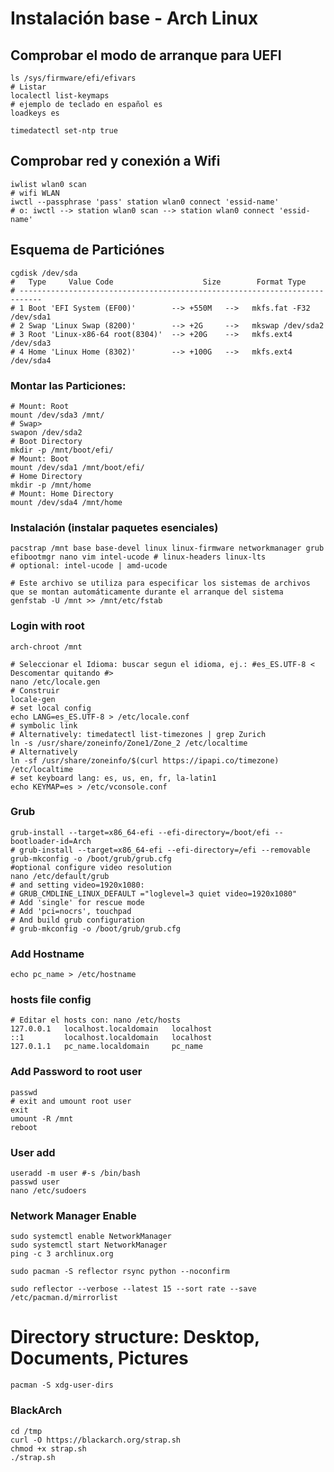 # Instalación base - Arch Linux 

## Comprobar el modo de arranque para UEFI
```shell 
ls /sys/firmware/efi/efivars
# Listar 
localectl list-keymaps
# ejemplo de teclado en español es
loadkeys es

timedatectl set-ntp true
``` 
## Comprobar red y conexión a Wifi

```shell  
iwlist wlan0 scan
# wifi WLAN
iwctl --passphrase 'pass' station wlan0 connect 'essid-name'
# o: iwctl --> station wlan0 scan --> station wlan0 connect 'essid-name'
```
## Esquema de Particiónes
```shell
cgdisk /dev/sda
#   Type     Value Code                    Size        Format Type  
# ---------------------------------------------------------------------------    
# 1 Boot 'EFI System (EF00)'        --> +550M   -->   mkfs.fat -F32 /dev/sda1
# 2 Swap 'Linux Swap (8200)'        --> +2G     -->   mkswap /dev/sda2
# 3 Root 'Linux-x86-64 root(8304)'  --> +20G    -->   mkfs.ext4 /dev/sda3
# 4 Home 'Linux Home (8302)'        --> +100G   -->   mkfs.ext4 /dev/sda4
```
### Montar las Particiones:
```shell
# Mount: Root
mount /dev/sda3 /mnt/
# Swap>
swapon /dev/sda2
# Boot Directory
mkdir -p /mnt/boot/efi/
# Mount: Boot
mount /dev/sda1 /mnt/boot/efi/
# Home Directory
mkdir -p /mnt/home
# Mount: Home Directory
mount /dev/sda4 /mnt/home
```

### Instalación (instalar paquetes esenciales)
```shell
pacstrap /mnt base base-devel linux linux-firmware networkmanager grub efibootmgr nano vim intel-ucode # linux-headers linux-lts 
# optional: intel-ucode | amd-ucode
```

```shell
# Este archivo se utiliza para especificar los sistemas de archivos que se montan automáticamente durante el arranque del sistema
genfstab -U /mnt >> /mnt/etc/fstab
```

### Login with root 
```shell
arch-chroot /mnt 
```

```shell
# Seleccionar el Idioma: buscar segun el idioma, ej.: #es_ES.UTF-8 < Descomentar quitando #>
nano /etc/locale.gen
# Construir
locale-gen
# set local config
echo LANG=es_ES.UTF-8 > /etc/locale.conf
# symbolic link
# Alternatively: timedatectl list-timezones | grep Zurich
ln -s /usr/share/zoneinfo/Zone1/Zone_2 /etc/localtime
# Alternatively
ln -sf /usr/share/zoneinfo/$(curl https://ipapi.co/timezone) /etc/localtime
# set keyboard lang: es, us, en, fr, la-latin1
echo KEYMAP=es > /etc/vconsole.conf

```
### Grub
```shell
grub-install --target=x86_64-efi --efi-directory=/boot/efi --bootloader-id=Arch
# grub-install --target=x86_64-efi --efi-directory=/efi --removable
grub-mkconfig -o /boot/grub/grub.cfg  
#optional configure video resolution
nano /etc/default/grub
# and setting video=1920x1080:
# GRUB_CMDLINE_LINUX_DEFAULT ="loglevel=3 quiet video=1920x1080" 
# Add 'single' for rescue mode
# Add 'pci=nocrs', touchpad
# And build grub configuration
# grub-mkconfig -o /boot/grub/grub.cfg
```
### Add Hostname
```shell
echo pc_name > /etc/hostname
```
### hosts file config
```shell
# Editar el hosts con: nano /etc/hosts
127.0.0.1   localhost.localdomain   localhost
::1         localhost.localdomain   localhost
127.0.1.1   pc_name.localdomain     pc_name
```

### Add Password to root user
```shell
passwd
# exit and umount root user
exit
umount -R /mnt 
reboot
```

### User add
```shell
useradd -m user #-s /bin/bash
passwd user
nano /etc/sudoers
```
###  Network Manager Enable
```shell
sudo systemctl enable NetworkManager
sudo systemctl start NetworkManager
ping -c 3 archlinux.org
```

```shell
sudo pacman -S reflector rsync python --noconfirm

sudo reflector --verbose --latest 15 --sort rate --save /etc/pacman.d/mirrorlist
```

# Directory structure: Desktop, Documents, Pictures
```shell 
pacman -S xdg-user-dirs
```
### BlackArch
```shell
cd /tmp
curl -O https://blackarch.org/strap.sh
chmod +x strap.sh
./strap.sh

```